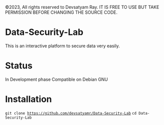 ©2023, All rights reserved to Devsatyam Ray.
IT IS FREE TO USE BUT TAKE PERMISSION BEFORE CHANGING THE SOURCE CODE.

# Data-Security-Lab
This is an interactive platform to secure data very easily.
# Status
 In Development phase
 Compatible on Debian GNU
# Installation
 <code>git clone https://github.com/devsatyamr/Data-Security-Lab</code>
 <code>cd Data-Security-Lab</code>
